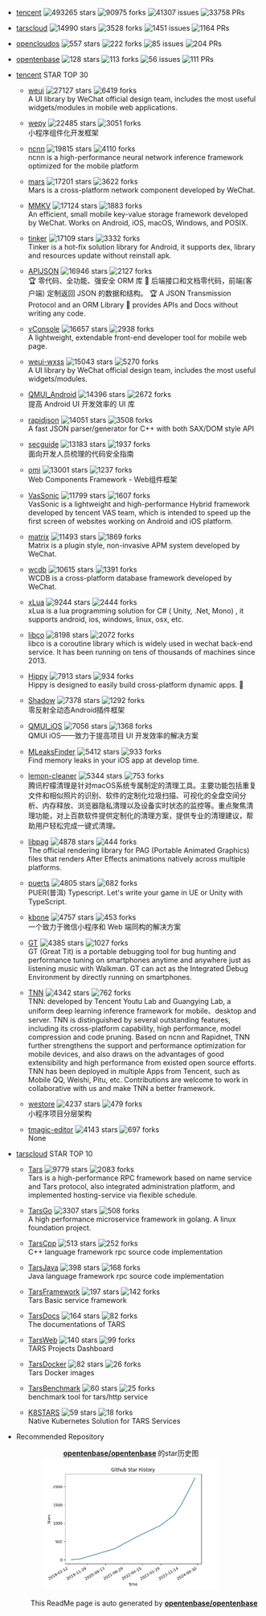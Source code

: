
+ [tencent](https://github.com/tencent)
![493265 stars](https://img.shields.io/badge/Stars-493265-green)
![90975 forks](https://img.shields.io/badge/Forks-90975-green)
![41307 issues](https://img.shields.io/badge/Issues-41307-green)
![33758 PRs](https://img.shields.io/badge/PRs-33758-green)

+ [tarscloud](https://github.com/tarscloud)
![14990 stars](https://img.shields.io/badge/Stars-14990-green)
![3528 forks](https://img.shields.io/badge/Forks-3528-green)
![1451 issues](https://img.shields.io/badge/Issues-1451-green)
![1164 PRs](https://img.shields.io/badge/PRs-1164-green)

+ [opencloudos](https://github.com/opencloudos)
![557 stars](https://img.shields.io/badge/Stars-557-green)
![222 forks](https://img.shields.io/badge/Forks-222-green)
![85 issues](https://img.shields.io/badge/Issues-85-green)
![204 PRs](https://img.shields.io/badge/PRs-204-green)

+ [opentenbase](https://github.com/opentenbase)
![128 stars](https://img.shields.io/badge/Stars-128-green)
![113 forks](https://img.shields.io/badge/Forks-113-green)
![56 issues](https://img.shields.io/badge/Issues-56-green)
![111 PRs](https://img.shields.io/badge/PRs-111-green)



+ [tencent](https://github.com/tencent) STAR TOP 30
    
    + [weui](https://github.com/tencent/weui) 
    ![27127 stars](https://img.shields.io/badge/Stars-27127-green)
    ![6419 forks](https://img.shields.io/badge/Forks-6419-green)  
    A UI library by WeChat official design team, includes the most useful widgets/modules in mobile web applications.
    
    + [wepy](https://github.com/tencent/wepy) 
    ![22485 stars](https://img.shields.io/badge/Stars-22485-green)
    ![3051 forks](https://img.shields.io/badge/Forks-3051-green)  
    小程序组件化开发框架
    
    + [ncnn](https://github.com/tencent/ncnn) 
    ![19815 stars](https://img.shields.io/badge/Stars-19815-green)
    ![4110 forks](https://img.shields.io/badge/Forks-4110-green)  
    ncnn is a high-performance neural network inference framework optimized for the mobile platform
    
    + [mars](https://github.com/tencent/mars) 
    ![17201 stars](https://img.shields.io/badge/Stars-17201-green)
    ![3622 forks](https://img.shields.io/badge/Forks-3622-green)  
    Mars is a cross-platform network component  developed by WeChat.
    
    + [MMKV](https://github.com/tencent/MMKV) 
    ![17124 stars](https://img.shields.io/badge/Stars-17124-green)
    ![1883 forks](https://img.shields.io/badge/Forks-1883-green)  
    An efficient, small mobile key-value storage framework developed by WeChat. Works on Android, iOS, macOS, Windows, and POSIX.
    
    + [tinker](https://github.com/tencent/tinker) 
    ![17109 stars](https://img.shields.io/badge/Stars-17109-green)
    ![3332 forks](https://img.shields.io/badge/Forks-3332-green)  
    Tinker is a hot-fix solution library for Android, it supports dex, library and resources update without reinstall apk.
    
    + [APIJSON](https://github.com/tencent/APIJSON) 
    ![16946 stars](https://img.shields.io/badge/Stars-16946-green)
    ![2127 forks](https://img.shields.io/badge/Forks-2127-green)  
    🏆 零代码、全功能、强安全 ORM 库 🚀 后端接口和文档零代码，前端(客户端) 定制返回 JSON 的数据和结构。 🏆 A JSON Transmission Protocol and an ORM Library 🚀  provides APIs and Docs without writing any code.
    
    + [vConsole](https://github.com/tencent/vConsole) 
    ![16657 stars](https://img.shields.io/badge/Stars-16657-green)
    ![2938 forks](https://img.shields.io/badge/Forks-2938-green)  
    A lightweight, extendable front-end developer tool for mobile web page.
    
    + [weui-wxss](https://github.com/tencent/weui-wxss) 
    ![15043 stars](https://img.shields.io/badge/Stars-15043-green)
    ![5270 forks](https://img.shields.io/badge/Forks-5270-green)  
    A UI library by WeChat official design team, includes the most useful widgets/modules.
    
    + [QMUI_Android](https://github.com/tencent/QMUI_Android) 
    ![14396 stars](https://img.shields.io/badge/Stars-14396-green)
    ![2672 forks](https://img.shields.io/badge/Forks-2672-green)  
    提高 Android UI 开发效率的 UI 库
    
    + [rapidjson](https://github.com/tencent/rapidjson) 
    ![14051 stars](https://img.shields.io/badge/Stars-14051-green)
    ![3508 forks](https://img.shields.io/badge/Forks-3508-green)  
    A fast JSON parser/generator for C++ with both SAX/DOM style API
    
    + [secguide](https://github.com/tencent/secguide) 
    ![13183 stars](https://img.shields.io/badge/Stars-13183-green)
    ![1937 forks](https://img.shields.io/badge/Forks-1937-green)  
    面向开发人员梳理的代码安全指南
    
    + [omi](https://github.com/tencent/omi) 
    ![13001 stars](https://img.shields.io/badge/Stars-13001-green)
    ![1237 forks](https://img.shields.io/badge/Forks-1237-green)  
    Web Components Framework - Web组件框架
    
    + [VasSonic](https://github.com/tencent/VasSonic) 
    ![11799 stars](https://img.shields.io/badge/Stars-11799-green)
    ![1607 forks](https://img.shields.io/badge/Forks-1607-green)  
    VasSonic is a lightweight and high-performance Hybrid framework developed by tencent VAS team, which is intended to speed up the first screen of websites working on Android and iOS platform. 
    
    + [matrix](https://github.com/tencent/matrix) 
    ![11493 stars](https://img.shields.io/badge/Stars-11493-green)
    ![1869 forks](https://img.shields.io/badge/Forks-1869-green)  
    Matrix is a plugin style, non-invasive APM system developed by WeChat.
    
    + [wcdb](https://github.com/tencent/wcdb) 
    ![10615 stars](https://img.shields.io/badge/Stars-10615-green)
    ![1391 forks](https://img.shields.io/badge/Forks-1391-green)  
    WCDB is a cross-platform database framework developed by WeChat.
    
    + [xLua](https://github.com/tencent/xLua) 
    ![9244 stars](https://img.shields.io/badge/Stars-9244-green)
    ![2444 forks](https://img.shields.io/badge/Forks-2444-green)  
    xLua is a lua programming solution for  C# ( Unity, .Net, Mono) , it supports android, ios, windows, linux, osx, etc.
    
    + [libco](https://github.com/tencent/libco) 
    ![8198 stars](https://img.shields.io/badge/Stars-8198-green)
    ![2072 forks](https://img.shields.io/badge/Forks-2072-green)  
    libco is a coroutine library which is widely used in wechat  back-end service. It has been running on tens of thousands of machines since 2013.
    
    + [Hippy](https://github.com/tencent/Hippy) 
    ![7913 stars](https://img.shields.io/badge/Stars-7913-green)
    ![934 forks](https://img.shields.io/badge/Forks-934-green)  
    Hippy is designed to easily build cross-platform dynamic apps. 👏
    
    + [Shadow](https://github.com/tencent/Shadow) 
    ![7378 stars](https://img.shields.io/badge/Stars-7378-green)
    ![1292 forks](https://img.shields.io/badge/Forks-1292-green)  
    零反射全动态Android插件框架
    
    + [QMUI_iOS](https://github.com/tencent/QMUI_iOS) 
    ![7056 stars](https://img.shields.io/badge/Stars-7056-green)
    ![1368 forks](https://img.shields.io/badge/Forks-1368-green)  
    QMUI iOS——致力于提高项目 UI 开发效率的解决方案
    
    + [MLeaksFinder](https://github.com/tencent/MLeaksFinder) 
    ![5412 stars](https://img.shields.io/badge/Stars-5412-green)
    ![933 forks](https://img.shields.io/badge/Forks-933-green)  
    Find memory leaks in your iOS app at develop time.
    
    + [lemon-cleaner](https://github.com/tencent/lemon-cleaner) 
    ![5344 stars](https://img.shields.io/badge/Stars-5344-green)
    ![753 forks](https://img.shields.io/badge/Forks-753-green)  
    腾讯柠檬清理是针对macOS系统专属制定的清理工具。主要功能包括重复文件和相似照片的识别、软件的定制化垃圾扫描、可视化的全盘空间分析、内存释放、浏览器隐私清理以及设备实时状态的监控等。重点聚焦清理功能，对上百款软件提供定制化的清理方案，提供专业的清理建议，帮助用户轻松完成一键式清理。
    
    + [libpag](https://github.com/tencent/libpag) 
    ![4878 stars](https://img.shields.io/badge/Stars-4878-green)
    ![444 forks](https://img.shields.io/badge/Forks-444-green)  
    The official rendering library for PAG (Portable Animated Graphics) files that renders After Effects animations natively across multiple platforms.
    
    + [puerts](https://github.com/tencent/puerts) 
    ![4805 stars](https://img.shields.io/badge/Stars-4805-green)
    ![682 forks](https://img.shields.io/badge/Forks-682-green)  
    PUER(普洱) Typescript. Let's write your game in UE or Unity with TypeScript.
    
    + [kbone](https://github.com/tencent/kbone) 
    ![4757 stars](https://img.shields.io/badge/Stars-4757-green)
    ![453 forks](https://img.shields.io/badge/Forks-453-green)  
    一个致力于微信小程序和 Web 端同构的解决方案
    
    + [GT](https://github.com/tencent/GT) 
    ![4385 stars](https://img.shields.io/badge/Stars-4385-green)
    ![1027 forks](https://img.shields.io/badge/Forks-1027-green)  
    GT (Great Tit) is a portable debugging tool for bug hunting and performance tuning on smartphones anytime and anywhere just as listening music with Walkman. GT can act as the Integrated Debug Environment by directly running on smartphones.
    
    + [TNN](https://github.com/tencent/TNN) 
    ![4342 stars](https://img.shields.io/badge/Stars-4342-green)
    ![762 forks](https://img.shields.io/badge/Forks-762-green)  
    TNN: developed by Tencent Youtu Lab and Guangying Lab, a uniform deep learning inference framework for mobile、desktop and server. TNN is distinguished by several outstanding features, including its cross-platform capability, high performance, model compression and code pruning. Based on ncnn and Rapidnet, TNN further strengthens the support and performance optimization for mobile devices, and also draws on the advantages of good extensibility and high performance from existed open source efforts. TNN has been deployed in multiple Apps from Tencent, such as Mobile QQ, Weishi, Pitu, etc. Contributions are welcome to work in collaborative with us and make TNN a better framework. 
    
    + [westore](https://github.com/tencent/westore) 
    ![4237 stars](https://img.shields.io/badge/Stars-4237-green)
    ![479 forks](https://img.shields.io/badge/Forks-479-green)  
    小程序项目分层架构
    
    + [tmagic-editor](https://github.com/tencent/tmagic-editor) 
    ![4143 stars](https://img.shields.io/badge/Stars-4143-green)
    ![697 forks](https://img.shields.io/badge/Forks-697-green)  
    None
    

+ [tarscloud](https://github.com/tarscloud) STAR TOP 10
    
    + [Tars](https://github.com/tarscloud/Tars) 
    ![9779 stars](https://img.shields.io/badge/Stars-9779-green)
    ![2083 forks](https://img.shields.io/badge/Forks-2083-green)  
    Tars is a high-performance RPC framework based on name service and Tars protocol, also integrated administration platform, and implemented hosting-service via flexible schedule.
    
    + [TarsGo](https://github.com/tarscloud/TarsGo) 
    ![3307 stars](https://img.shields.io/badge/Stars-3307-green)
    ![508 forks](https://img.shields.io/badge/Forks-508-green)  
    A  high performance microservice  framework  in golang. A linux foundation project.
    
    + [TarsCpp](https://github.com/tarscloud/TarsCpp) 
    ![513 stars](https://img.shields.io/badge/Stars-513-green)
    ![252 forks](https://img.shields.io/badge/Forks-252-green)  
    C++ language framework rpc source code implementation
    
    + [TarsJava](https://github.com/tarscloud/TarsJava) 
    ![398 stars](https://img.shields.io/badge/Stars-398-green)
    ![168 forks](https://img.shields.io/badge/Forks-168-green)  
    Java language framework rpc source code implementation
    
    + [TarsFramework](https://github.com/tarscloud/TarsFramework) 
    ![197 stars](https://img.shields.io/badge/Stars-197-green)
    ![142 forks](https://img.shields.io/badge/Forks-142-green)  
    Tars Basic service framework
    
    + [TarsDocs](https://github.com/tarscloud/TarsDocs) 
    ![164 stars](https://img.shields.io/badge/Stars-164-green)
    ![82 forks](https://img.shields.io/badge/Forks-82-green)  
    The documentations of TARS
    
    + [TarsWeb](https://github.com/tarscloud/TarsWeb) 
    ![140 stars](https://img.shields.io/badge/Stars-140-green)
    ![99 forks](https://img.shields.io/badge/Forks-99-green)  
    TARS Projects Dashboard
    
    + [TarsDocker](https://github.com/tarscloud/TarsDocker) 
    ![82 stars](https://img.shields.io/badge/Stars-82-green)
    ![26 forks](https://img.shields.io/badge/Forks-26-green)  
    Tars Docker  images
    
    + [TarsBenchmark](https://github.com/tarscloud/TarsBenchmark) 
    ![60 stars](https://img.shields.io/badge/Stars-60-green)
    ![25 forks](https://img.shields.io/badge/Forks-25-green)  
    benchmark tool for tars/http service
    
    + [K8STARS](https://github.com/tarscloud/K8STARS) 
    ![59 stars](https://img.shields.io/badge/Stars-59-green)
    ![18 forks](https://img.shields.io/badge/Forks-18-green)  
    Native Kubernetes  Solution for TARS Services
    


+ Recommended Repository  
<p align="center">
      <strong>
        <a href="https://github.com/opentenbase/opentenbase" target="_blank">opentenbase/opentenbase</a>
      </strong>  的star历史图
  <br>
  <img src="https://raw.githubusercontent.com/ButterAndButterfly/GithubTools/master/data/stars_history.jpg" width="350px"></img>    
</p>

<p align="right">
      This ReadMe page is auto generated by 
      <strong>
        <a href="https://github.com/opentenbase/opentenbase" target="_blank">opentenbase/opentenbase</a><br>
      </strong>   
</p>